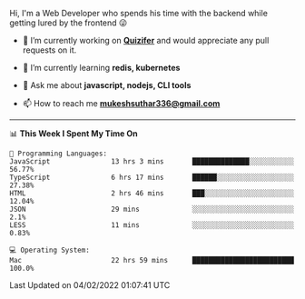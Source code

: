 Hi, I'm a Web Developer who spends his time with the backend while getting lured by the frontend 😜

- 🔭 I’m currently working on **[Quizifer](https://github.com/SutharMukesh/Quizifer/)** and would appreciate any pull requests on it.

- 🌱 I’m currently learning **redis, kubernetes**

- 💬 Ask me about **javascript, nodejs, CLI tools**

- 📫 How to reach me **mukeshsuthar336@gmail.com**

---
<!--START_SECTION:waka-->
📊 **This Week I Spent My Time On** 

```text
💬 Programming Languages: 
JavaScript               13 hrs 3 mins       ██████████████░░░░░░░░░░░   56.77% 
TypeScript               6 hrs 17 mins       ██████░░░░░░░░░░░░░░░░░░░   27.38% 
HTML                     2 hrs 46 mins       ███░░░░░░░░░░░░░░░░░░░░░░   12.04% 
JSON                     29 mins             ░░░░░░░░░░░░░░░░░░░░░░░░░   2.1% 
LESS                     11 mins             ░░░░░░░░░░░░░░░░░░░░░░░░░   0.83%

💻 Operating System: 
Mac                      22 hrs 59 mins      █████████████████████████   100.0%

```


 Last Updated on 04/02/2022 01:07:41 UTC
<!--END_SECTION:waka-->
